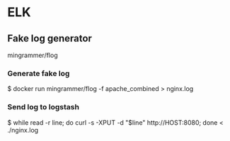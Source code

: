 # ELK

## Fake log generator
mingrammer/flog

### Generate fake log
$ docker run mingrammer/flog -f apache_combined > nginx.log

### Send log to logstash
$ while read -r line; do curl -s -XPUT -d "$line" http://HOST:8080; done < ./nginx.log
